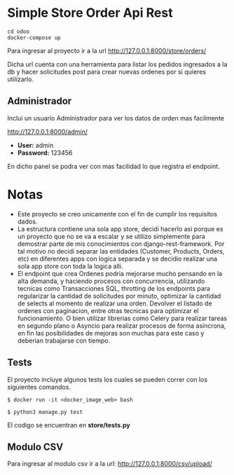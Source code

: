 # Simple Store Order Api Rest

```code
cd odoo
docker-compose up
```

Para ingresar al proyecto ir a la url http://127.0.0.1:8000/store/orders/

Dicha url cuenta con una herramienta para listar los pedidos ingresados a la db y hacer solicitudes post para crear nuevas ordenes por si quieres utilizarlo.

## Administrador
Inclui un usuario Administrador para ver los datos de orden mas facilmente

http://127.0.0.1:8000/admin/

- **User:** admin
- **Password:** 123456

En dicho panel se podra ver con mas facilidad lo que registra el endpoint.

# Notas
- Este proyecto se creo unicamente con el fin de cumplir los requisitos dados.
- La estructura contiene una sola app store, decidi hacerlo asi porque es un proyecto que no se va a escalar y se utilizo simplemente para demostrar parte de mis conocimientos con django-rest-framework. Por tal motivo no decidi separar las entidades (Customer, Products, Orders, etc) en diferentes apps con logica separada y se decidio realizar una sola app store con toda la logica alli.
- El endpoint que crea Ordenes podria mejorarse mucho pensando en la alta demanda, y haciendo procesos con concurrencia, utilizando tecnicas como Transacciones SQL, throtting de los endpoints para regularizar la cantidad de solicitudes por minuto, optimizar la cantidad de selects al momento de realizar una orden. Devolver el listado de ordenes con paginacion, entre otras tecnicas para optimizar el funcionamiento. O bien utilizar librerias como Celery para realizar tareas en segundo plano o Asyncio para realizar procesos de forma asincrona, en fin las posibilidades de mejoras son muchas para este caso y deberian trabajarse con tiempo.

## Tests
El proyecto incluye algunos tests los cuales se pueden correr con los siguientes comandos.

```
$ docker run -it <docker_image_web> bash

$ python3 manage.py test
```

El codigo se encuentran en **store/tests.py**

## Modulo CSV
Para ingresar al modulo csv ir a la url:
http://127.0.0.1:8000/csv/upload/